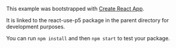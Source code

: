 This example was bootstrapped with [Create React App](https://github.com/facebook/create-react-app).

It is linked to the react-use-p5 package in the parent directory for development purposes.

You can run `npm install` and then `npm start` to test your package.
